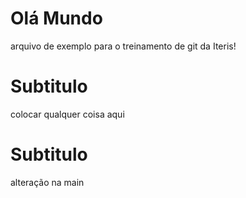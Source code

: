# Olá Mundo

arquivo de exemplo para o treinamento de git da Iteris!

# Subtitulo

colocar qualquer coisa aqui

# Subtitulo

alteração na main
